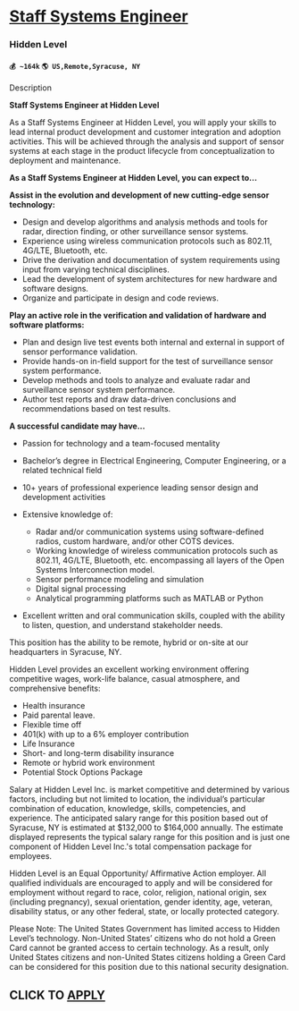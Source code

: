 # [Staff Systems Engineer](https://www.remotewlb.com/apply/staff-systems-engineer-70218)  
### Hidden Level  
#### `💰 ~164k` `🌎 US,Remote,Syracuse, NY`  

Description

**Staff Systems Engineer at Hidden Level**  

As a Staff Systems Engineer at Hidden Level, you will apply your skills to lead internal product development and customer integration and adoption activities. This will be achieved through the analysis and support of sensor systems at each stage in the product lifecycle from conceptualization to deployment and maintenance.

**As a Staff Systems Engineer at Hidden Level, you can expect to...**

 **Assist in the evolution and development of new cutting-edge sensor technology:**

  * Design and develop algorithms and analysis methods and tools for radar, direction finding, or other surveillance sensor systems.
  * Experience using wireless communication protocols such as 802.11, 4G/LTE, Bluetooth, etc.
  * Drive the derivation and documentation of system requirements using input from varying technical disciplines.
  * Lead the development of system architectures for new hardware and software designs.
  * Organize and participate in design and code reviews.

 **Play an active role in the verification and validation of hardware and software platforms:**

  * Plan and design live test events both internal and external in support of sensor performance validation.
  * Provide hands-on in-field support for the test of surveillance sensor system performance.
  * Develop methods and tools to analyze and evaluate radar and surveillance sensor system performance.
  * Author test reports and draw data-driven conclusions and recommendations based on test results.

  
**A successful candidate may have...**

  * Passion for technology and a team-focused mentality
  * Bachelor’s degree in Electrical Engineering, Computer Engineering, or a related technical field
  * 10+ years of professional experience leading sensor design and development activities
  * Extensive knowledge of: 

    * Radar and/or communication systems using software-defined radios, custom hardware, and/or other COTS devices.
    * Working knowledge of wireless communication protocols such as 802.11, 4G/LTE, Bluetooth, etc. encompassing all layers of the Open Systems Interconnection model.
    * Sensor performance modeling and simulation
    * Digital signal processing
    * Analytical programming platforms such as MATLAB or Python

  * Excellent written and oral communication skills, coupled with the ability to listen, question, and understand stakeholder needs.

This position has the ability to be remote, hybrid or on-site at our headquarters in Syracuse, NY.

Hidden Level provides an excellent working environment offering competitive wages, work-life balance, casual atmosphere, and comprehensive benefits:

  * Health insurance 
  * Paid parental leave.
  * Flexible time off
  * 401(k) with up to a 6% employer contribution
  * Life Insurance 
  * Short- and long-term disability insurance 
  * Remote or hybrid work environment 
  * Potential Stock Options Package

Salary at Hidden Level Inc. is market competitive and determined by various factors, including but not limited to location, the individual’s particular combination of education, knowledge, skills, competencies, and experience. The anticipated salary range for this position based out of Syracuse, NY is estimated at $132,000 to $164,000 annually. The estimate displayed represents the typical salary range for this position and is just one component of Hidden Level Inc.'s total compensation package for employees.

Hidden Level is an Equal Opportunity/ Affirmative Action employer. All qualified individuals are encouraged to apply and will be considered for employment without regard to race, color, religion, national origin, sex (including pregnancy), sexual orientation, gender identity, age, veteran, disability status, or any other federal, state, or locally protected category.

Please Note: The United States Government has limited access to Hidden Level’s technology. Non-United States’ citizens who do not hold a Green Card cannot be granted access to certain technology. As a result, only United States citizens and non-United States citizens holding a Green Card can be considered for this position due to this national security designation.

  
## CLICK TO [APPLY](https://www.remotewlb.com/apply/staff-systems-engineer-70218)

